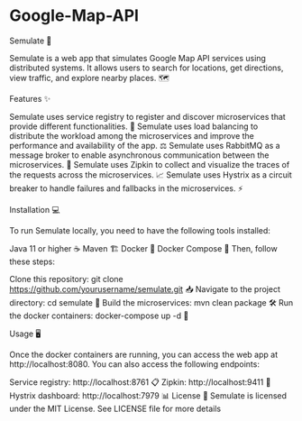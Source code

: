 # Google-Map-API
Semulate 🚗

Semulate is a web app that simulates Google Map API services using distributed systems. It allows users to search for locations, get directions, view traffic, and explore nearby places. 🗺️

Features ✨

Semulate uses service registry to register and discover microservices that provide different functionalities. 🔎
Semulate uses load balancing to distribute the workload among the microservices and improve the performance and availability of the app. ⚖️
Semulate uses RabbitMQ as a message broker to enable asynchronous communication between the microservices. 🐰
Semulate uses Zipkin to collect and visualize the traces of the requests across the microservices. 📈
Semulate uses Hystrix as a circuit breaker to handle failures and fallbacks in the microservices. ⚡

Installation 💻

To run Semulate locally, you need to have the following tools installed:

Java 11 or higher ☕
Maven 🏗️
Docker 🐳
Docker Compose 🎼
Then, follow these steps:

Clone this repository: git clone https://github.com/yourusername/semulate.git 📥
Navigate to the project directory: cd semulate 📂
Build the microservices: mvn clean package 🛠️
Run the docker containers: docker-compose up -d 🚀

Usage 🖥️

Once the docker containers are running, you can access the web app at http://localhost:8080. You can also access the following endpoints:

Service registry: http://localhost:8761 📋
Zipkin: http://localhost:9411 🔬
Hystrix dashboard: http://localhost:7979 📊
License 📝
Semulate is licensed under the MIT License. See LICENSE file for more details
